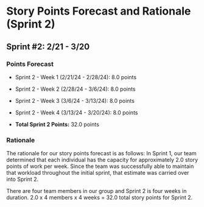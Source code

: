 # Story Points Forecast and Rationale (Sprint 2)

## Sprint #2: 2/21 - 3/20

### Points Forecast 

* Sprint 2 - Week 1 (2/21/24 - 2/28/24): 8.0 points
* Sprint 2 - Week 2 (2/28/24 - 3/6/24): 8.0 points
* Sprint 2 - Week 3 (3/6/24 - 3/13/24): 8.0 points
* Sprint 2 - Week 4 (3/13/24 - 3/20/24): 8.0 points

* **Total Sprint 2 Points:** 32.0 points

### Rationale
The rationale for our story points forecast is as follows: In Sprint 1, our team determined that each individual has the capacity for approximately 2.0 story points of work per week. Since the team was successfully able to maintain that workload throughout the initial sprint, that estimate was carried over into Sprint 2.

There are four team members in our group and Sprint 2 is four weeks in duration. 2.0 x 4 members x 4 weeks = 32.0 total story points for Sprint 2.


